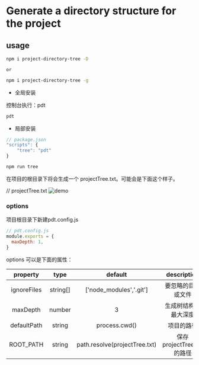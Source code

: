 # Generate a directory structure for the project

## usage

```bash
npm i project-directory-tree -D

or

npm i project-directory-tree -g
```

- 全局安装

控制台执行：pdt

```bash
pdt
```

- 局部安装

```javascript
// package.json
"scripts": {
    "tree": "pdt"
}
```

```bash
npm run tree
```

在项目的根目录下将会生成一个 projectTree.txt。可能会是下面这个样子。

// projectTree.txt
![demo](https://gitee.com/gitme-H/images-bed/raw/master/img/projectTree.png)

### options

项目根目录下新建pdt.config.js

```javascript
// pdt.config.js
module.exports = {
  maxDepth: 1,
}
```

options 可以是下面的属性：

property|type|default|description|
:-:|:-:|:-:|:-:|
ignoreFiles| string[] |['node_modules','.git']|要忽略的目录或文件|
maxDepth|number|3|生成树结构的最大深度|
defaultPath|string|process.cwd()|项目的路径|
ROOT_PATH|string|path.resolve(projectTree.txt)|保存projectTree.txt的路径|
